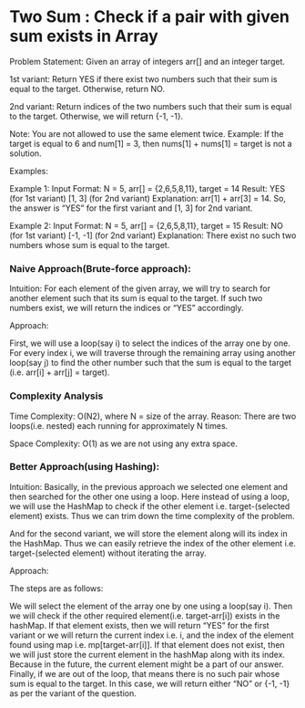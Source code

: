 # Two Sum : Check if a pair with given sum exists in Array

Problem Statement: Given an array of integers arr[] and an integer target.

1st variant: Return YES if there exist two numbers such that their sum is equal to the target. Otherwise, return NO.

2nd variant: Return indices of the two numbers such that their sum is equal to the target. Otherwise, we will return {-1, -1}.

Note: You are not allowed to use the same element twice. Example: If the target is equal to 6 and num[1] = 3, then nums[1] + nums[1] = target is not a solution.

Examples:

Example 1:
Input Format: N = 5, arr[] = {2,6,5,8,11}, target = 14
Result: YES (for 1st variant)
       [1, 3] (for 2nd variant)
Explanation: arr[1] + arr[3] = 14. So, the answer is “YES” for the first variant and [1, 3] for 2nd variant.

Example 2:
Input Format: N = 5, arr[] = {2,6,5,8,11}, target = 15
Result: NO (for 1st variant)
	[-1, -1] (for 2nd variant)
Explanation: There exist no such two numbers whose sum is equal to the target.

### Naive Approach(Brute-force approach): 

Intuition: For each element of the given array, we will try to search for another element such that its sum is equal to the target. If such two numbers exist, we will return the indices or “YES” accordingly.

Approach:

First, we will use a loop(say i) to select the indices of the array one by one.
For every index i, we will traverse through the remaining array using another loop(say j) to find the other number such that the sum is equal to the target (i.e. arr[i] + arr[j] = target).

### Complexity Analysis 

Time Complexity: O(N2), where N = size of the array.
Reason: There are two loops(i.e. nested) each running for approximately N times.

Space Complexity: O(1) as we are not using any extra space.

### Better Approach(using Hashing): 

Intuition: Basically, in the previous approach we selected one element and then searched for the other one using a loop. Here instead of using a loop, we will use the HashMap to check if the other element i.e. target-(selected element) exists. Thus we can trim down the time complexity of the problem.

And for the second variant, we will store the element along will its index in the HashMap. Thus we can easily retrieve the index of the other element i.e. target-(selected element) without iterating the array.

Approach:

The steps are as follows:

We will select the element of the array one by one using a loop(say i).
Then we will check if the other required element(i.e. target-arr[i]) exists in the hashMap.
If that element exists, then we will return “YES” for the first variant or we will return the current index i.e. i, and the index of the element found using map i.e. mp[target-arr[i]].
If that element does not exist, then we will just store the current element in the hashMap along with its index. Because in the future, the current element might be a part of our answer.
Finally, if we are out of the loop, that means there is no such pair whose sum is equal to the target. In this case, we will return either “NO” or {-1, -1} as per the variant of the question.